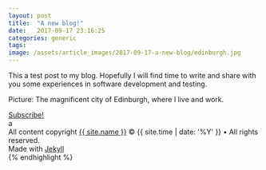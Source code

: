 ```yaml
---
layout: post
title:  "A new blog!"
date:   2017-09-17 23:16:25
categories: generic
tags:
image: /assets/article_images/2017-09-17-a-new-blog/edinburgh.jpg
---
```


This a test post to my blog. Hopefully I will find time to write and share with you some experiences in software development and testing. 

Picture: The magnificent city of Edinburgh, where I live and work. 


<footer class="site-footer">
 <a class="subscribe" href="{{ "/feed.xml" | prepend: site.baseurl }}"> <span class="tooltip"> <i class="fa fa-rss"></i> Subscribe!</span></a>
  <div class="inner">a
   <section class="copyright">All content copyright <a href="mailto:{{ site.email}}">{{ site.name }}</a> &copy; {{ site.time | date: '%Y' }} &bull; All rights reserved.</section>
   <section class="poweredby">Made with <a href="http://jekyllrb.com"> Jekyll</a></section>
  </div>
</footer>
{% endhighlight %}